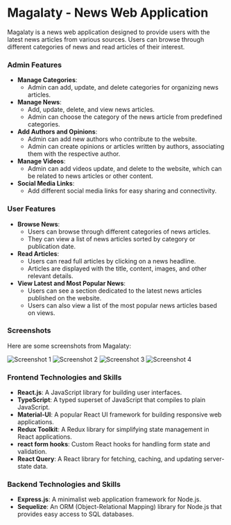 # Magalaty - News Web Application
Magalaty is a news web application designed to provide users with the latest news articles from various sources. Users can browse through different categories of news and read articles of their interest.

### Admin Features
- **Manage Categories**:
  - Admin can add, update, and delete categories for organizing news articles.
- **Manage News**:
  - Add, update, delete, and view news articles.
  - Admin can choose the category of the news article from predefined categories.
- **Add Authors and Opinions**:
  - Admin can add new authors who contribute to the website.
  - Admin can create opinions or articles written by authors, associating them with the respective author.
- **Manage Videos**:
  - Admin can add videos update, and delete to the website, which can be related to news articles or other content.
- **Social Media Links**:
  - Add different social media links for easy sharing and connectivity.

### User Features
- **Browse News**:
  - Users can browse through different categories of news articles.
  - They can view a list of news articles sorted by category or publication date.
- **Read Articles**:
  - Users can read full articles by clicking on a news headline.
  - Articles are displayed with the title, content, images, and other relevant details.
- **View Latest and Most Popular News**:
  - Users can see a section dedicated to the latest news articles published on the website.
  - Users can also view a list of the most popular news articles based on views.

### Screenshots
Here are some screenshots from Magalaty:

![Screenshot 1](https://my-portofolio-liard.vercel.app/_next/image?url=%2Fimages%2Fnew1.jpg&w=640&q=75)
![Screenshot 2](https://my-portofolio-liard.vercel.app/_next/image?url=%2Fimages%2Fnew3.png&w=640&q=75)
![Screenshot 3](https://my-portofolio-liard.vercel.app/_next/image?url=%2Fimages%2Fnew6.png&w=640&q=75)
![Screenshot 4](https://my-portofolio-liard.vercel.app/_next/image?url=%2Fimages%2Fnew2.png&w=640&q=75)


### Frontend Technologies and Skills
- **React.js**: A JavaScript library for building user interfaces.
- **TypeScript**: A typed superset of JavaScript that compiles to plain JavaScript.
- **Material-UI**: A popular React UI framework for building responsive web applications.
- **Redux Toolkit**: A Redux library for simplifying state management in React applications.
- **react form hooks**: Custom React hooks for handling form state and validation.
- **React Query**: A React library for fetching, caching, and updating server-state data.

### Backend Technologies and Skills
- **Express.js**: A minimalist web application framework for Node.js.
- **Sequelize**: An ORM (Object-Relational Mapping) library for Node.js that provides easy access to SQL databases.
